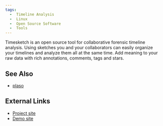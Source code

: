 ```yaml
---
tags:
  -  Timeline Analysis
  -  Linux
  -  Open Source Software
  -  Tools 
---
```

Timesketch is an open source tool for collaborative forensic timeline
analysis. Using sketches you and your collaborators can easily organize
your timelines and analyze them all at the same time. Add meaning to
your raw data with rich annotations, comments, tags and stars.

## See Also

- [plaso](plaso.md)

## External Links

- [Project site](http://www.timesketch.org/)
- [Demo site](http://www.timesketch.org/demo)